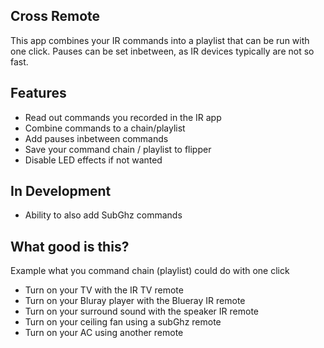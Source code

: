 ## Cross Remote

This app combines your IR commands into a playlist that can be run with one click. Pauses can be set inbetween, as IR devices typically are not so fast. 

## Features
- Read out commands you recorded in the IR app
- Combine commands to a chain/playlist 
- Add pauses inbetween commands 
- Save your command chain / playlist to flipper
- Disable LED effects if not wanted

## In Development
- Ability to also add SubGhz commands 

## What good is this?

Example what you command chain (playlist) could do with one click
- Turn on your TV with the IR TV remote
- Turn on your Bluray player with the Blueray IR remote
- Turn on your surround sound with the speaker IR remote
- Turn on your ceiling fan using a subGhz remote
- Turn on your AC using another remote
